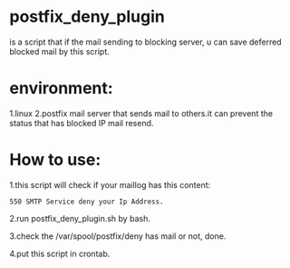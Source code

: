 # postfix_deny_plugin
is a script that if the mail sending to blocking server, u can save deferred blocked mail by this script. 

# environment:

1.linux 
2.postfix mail server that sends mail to others.it can prevent the status that has blocked IP mail resend.

# How to use:

1.this script will check if your maillog has this content:
```
550 SMTP Service deny your Ip Address.
```
2.run postfix_deny_plugin.sh by bash. 

3.check the /var/spool/postfix/deny has mail or not, done.

4.put this script in crontab.


